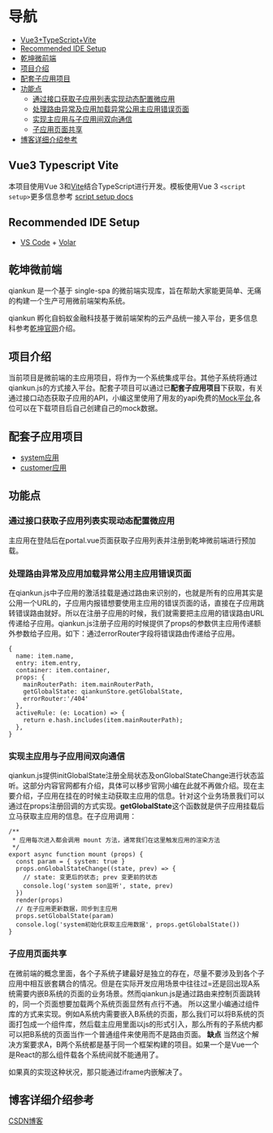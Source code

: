 # 导航
- [Vue3+TypeScript+Vite](#vue3-typescript-vite)
- [Recommended IDE Setup](#recommended-ide-setup)
- [乾坤微前端](#乾坤微前端)
- [项目介绍](#项目介绍)
- [配套子应用项目](#配套子应用项目)
- [功能点](#功能点)
  - [通过接口获取子应用列表实现动态配置微应用](#通过接口获取子应用列表实现动态配置微应用)
  - [处理路由异常及应用加载异常公用主应用错误页面](#处理路由异常及应用加载异常公用主应用错误页面)
  - [实现主应用与子应用间双向通信](#实现主应用与子应用间双向通信)
  - [子应用页面共享](#子应用页面共享)
- [博客详细介绍参考](#博客详细介绍参考)

## Vue3 Typescript Vite
本项目使用Vue 3和[Vite](https://vitejs.cn/guide/)结合TypeScript进行开发。模板使用Vue 3 `<script setup>`更多信息参考 [script setup docs](https://v3.vuejs.org/api/sfc-script-setup.html#sfc-script-setup)

## Recommended IDE Setup

- [VS Code](https://code.visualstudio.com/) + [Volar](https://marketplace.visualstudio.com/items?itemName=Vue.volar)

## 乾坤微前端

qiankun 是一个基于 single-spa 的微前端实现库，旨在帮助大家能更简单、无痛的构建一个生产可用微前端架构系统。

qiankun 孵化自蚂蚁金融科技基于微前端架构的云产品统一接入平台，更多信息科参考[乾坤官网](https://qiankun.umijs.org/)介绍。

## 项目介绍
当前项目是微前端的主应用项目，将作为一个系统集成平台。其他子系统将通过qiankun.js的方式接入平台。配套子项目可以通过已**配套子应用项目**下获取，有关通过接口动态获取子应用的API，小编这里使用了用友的yapi免费的[Mock平台](https://mock.yonyoucloud.com/),各位可以在下载项目后自己创建自己的mock数据。


## 配套子应用项目
- [system应用](https://github.com/JavonHuang/vue2-qiankun-system)
- [customer应用](https://github.com/JavonHuang/vue2-qiankun-customer)

## 功能点

### 通过接口获取子应用列表实现动态配置微应用

  主应用在登陆后在portal.vue页面获取子应用列表并注册到乾坤微前端进行预加载。
  
### 处理路由异常及应用加载异常公用主应用错误页面

  在qiankun.js中子应用的激活挂载是通过路由来识别的，也就是所有的应用其实是公用一个URL的，子应用内报错想要使用主应用的错误页面的话，直接在子应用跳转错误路由就好。所以在注册子应用的时候，我们就需要把主应用的错误路由URL传递给子应用。qiankun.js注册子应用的时候提供了props的参数供主应用传递额外参数给子应用。如下：通过errorRouter字段将错误路由传递给子应用。

```
{
  name: item.name,
  entry: item.entry,
  container: item.container,
  props: {
    mainRouterPath: item.mainRouterPath,
    getGlobalState: qiankunStore.getGlobalState,
    errorRouter:'/404'
  },
  activeRule: (e: Location) => {
    return e.hash.includes(item.mainRouterPath);
  },
}
``` 
### 实现主应用与子应用间双向通信

  qiankun.js提供initGlobalState注册全局状态及onGlobalStateChange进行状态监听。这部分内容官网都有介绍，具体可以移步官网小编在此就不再做介绍。现在主要介绍，子应用在挂在的时候主动获取主应用的信息。针对这个业务场景我们可以通过在props注册回调的方式实现。**getGlobalState**这个函数就是供子应用挂载后立马获取主应用的信息。在子应用调用：
```
/**
 * 应用每次进入都会调用 mount 方法，通常我们在这里触发应用的渲染方法
 */
export async function mount (props) {
  const param = { system: true }
  props.onGlobalStateChange((state, prev) => {
    // state: 变更后的状态; prev 变更前的状态
    console.log('system son监听', state, prev)
  })
  render(props)
  // 在子应用更新数据，同步到主应用
  props.setGlobalState(param)
  console.log('system初始化获取主应用数据', props.getGlobalState())
}
``` 
### 子应用页面共享

  在微前端的概念里面，各个子系统子建最好是独立的存在，尽量不要涉及到各个子应用中相互嵌套耦合的情况。但是在实际开发应用场景中往往过=还是回出现A系统需要内嵌B系统的页面的业务场景。然而qiankun.js是通过路由来控制页面跳转的，同一个页面想要加载两个系统页面显然有点行不通。
  所以这里小编通过组件库的方式来实现。例如A系统内需要嵌入B系统的页面，那么我们可以将B系统的页面打包成一个组件库，然后载主应用里面以js的形式引入，那么所有的子系统内都可以把B系统的页面当作一个普通组件来使用而不是路由页面。
  **缺点**
  当然这个解决方案要求A，B两个系统都是基于同一个框架构建的项目。如果一个是Vue一个是React的那么组件载各个系统间就不能通用了。
  
  如果真的实现这种状况，那只能通过iframe内嵌解决了。
  
## 博客详细介绍参考
  [CSDN博客](https://blog.csdn.net/Javon_huang)    
  
